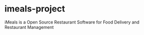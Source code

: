 # imeals-project
iMeals is a Open Source Restaurant Software for Food Delivery and Restaurant Management
